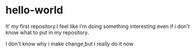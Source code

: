 # hello-world
It‘ my first repository.I feel  like i'm doing something interesting even if i don't know what to put in my repository.

I don't know why i make change,but i really do it now 
